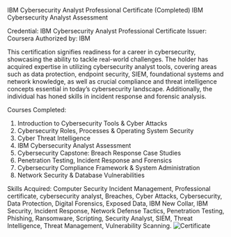 IBM Cybersecurity Analyst Professional Certificate (Completed)
IBM Cybersecurity Analyst Assessment

Credential: IBM Cybersecurity Analyst Professional Certificate
Issuer: Coursera
Authorized by: IBM

This certification signifies readiness for a career in cybersecurity, showcasing the ability to tackle real-world challenges. The holder has acquired expertise in utilizing cybersecurity analyst tools, covering areas such as data protection, endpoint security, SIEM, foundational systems and network knowledge, as well as crucial compliance and threat intelligence concepts essential in today’s cybersecurity landscape. Additionally, the individual has honed skills in incident response and forensic analysis.

Courses Completed:
1. Introduction to Cybersecurity Tools & Cyber Attacks
2. Cybersecurity Roles, Processes & Operating System Security
3. Cyber Threat Intelligence
4. IBM Cybersecurity Analyst Assessment
5. Cybersecurity Capstone: Breach Response Case Studies
6. Penetration Testing, Incident Response and Forensics
7. Cybersecurity Compliance Framework & System Administration
8. Network Security & Database Vulnerabilities

Skills Acquired:
Computer Security Incident Management, Professional certificate, cybersecurity analyst, Breaches, Cyber Attacks, Cybersecurity, Data Protection, Digital Forensics, Exposed Data, IBM New Collar, IBM Security, Incident Response, Network Defense Tactics, Penetration Testing, Phishing, Ransomware, Scripting, Security Analyst, SIEM, Threat Intelligence, Threat Management, Vulnerability Scanning.
![Certificate](https://s3.amazonaws.com/coursera_assets/meta_images/generated/CERTIFICATE_LANDING_PAGE/CERTIFICATE_LANDING_PAGE~TZMUVDEHLNQL/CERTIFICATE_LANDING_PAGE~TZMUVDEHLNQL.jpeg)
